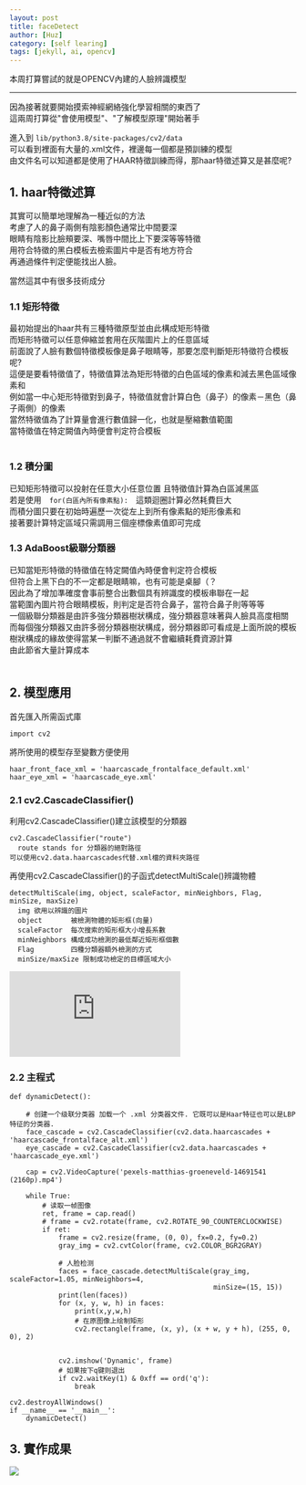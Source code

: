 ```yaml
---
layout: post
title: faceDetect
author: [Huz]
category: [self learing]
tags: [jekyll, ai, opencv]
---
```


本周打算嘗試的就是OPENCV內建的人臉辨識模型

---
因為接著就要開始摸索神經網絡強化學習相關的東西了  
這兩周打算從"會使用模型"、"了解模型原理"開始著手  

  
進入到 `lib/python3.8/site-packages/cv2/data`    
可以看到裡面有大量的.xml文件，裡邊每一個都是預訓練的模型  
由文件名可以知道都是使用了HAAR特徵訓練而得，那haar特徵述算又是甚麼呢?  
## 1. haar特徵述算  
其實可以簡單地理解為一種近似的方法  
考慮了人的鼻子兩側有陰影顏色通常比中間要深  
眼睛有陰影比臉頰要深、嘴唇中間比上下要深等等特徵  
用符合特徵的黑白模板去檢索圖片中是否有地方符合  
再通過條件判定便能找出人臉。  
   
當然這其中有很多技術成分　  
### 1.1 矩形特徵  
最初始提出的haar共有三種特徵原型並由此構成矩形特徵   
而矩形特徵可以任意伸縮並套用在灰階圖片上的任意區域   
前面說了人臉有數個特徵模板像是鼻子眼睛等，那要怎麼判斷矩形特徵符合模板呢?  
這便是要看特徵值了，特徵值算法為矩形特徵的白色區域的像素和減去黑色區域像素和  
例如當一中心矩形特徵對到鼻子，特徵值就會計算白色（鼻子）的像素－黑色（鼻子兩側）的像素  
當然特徵值為了計算量會進行數值歸一化，也就是壓縮數值範圍  <br>
當特徵值在特定闕值內時便會判定符合模板<br>
<br>
### 1.2 積分圖 
已知矩形特徵可以投射在任意大小任意位置
且特徵值計算為白區減黑區<br>
若是使用　`for(白區內所有像素點):`　這類迴圈計算必然耗費巨大  
而積分圖只要在初始時遍歷一次從左上到所有像素點的矩形像素和  
接著要計算特定區域只需調用三個座標像素值即可完成

### 1.3 AdaBoost級聯分類器  
已知當矩形特徵的特徵值在特定闕值內時便會判定符合模板  
但符合上黑下白的不一定都是眼睛嘛，也有可能是桌腳（？  
因此為了增加準確度會事前整合出數個具有辨識度的模板串聯在一起  
當範圍內圖片符合眼睛模板，則判定是否符合鼻子，當符合鼻子則等等等  
一個級聯分類器是由許多強分類器樹狀構成，強分類器意味著與人臉具高度相關  
而每個強分類器又由許多弱分類器樹狀構成，弱分類器即可看成是上面所說的模板  
樹狀構成的緣故使得當某一判斷不通過就不會繼續耗費資源計算  
由此節省大量計算成本  
　　
## 2. 模型應用

首先匯入所需函式庫
    
    import cv2

將所使用的模型存至變數方便使用

    haar_front_face_xml = 'haarcascade_frontalface_default.xml'
    haar_eye_xml = 'haarcascade_eye.xml'

### 2.1 cv2.CascadeClassifier()

利用cv2.CascadeClassifier()建立該模型的分類器  

    cv2.CascadeClassifier("route")   
      route stands for 分類器的絕對路徑  
    可以使用cv2.data.haarcascades代替.xml檔的資料夾路徑  
再使用cv2.CascadeClassifier()的子函式detectMultiScale()辨識物體

    detectMultiScale(img, object, scaleFactor, minNeighbors, Flag, minSize, maxSize)
      img 欲用以辨識的圖片
      object       被檢測物體的矩形框(向量)
      scaleFactor  每次搜索的矩形框大小增長系數
      minNeighbors 構成成功檢測的最低鄰近矩形框個數
      Flag         四種分類器額外檢測的方式
      minSize/maxSize 限制成功檢定的目標區域大小
![官網連結](https://docs.opencv.org/4.x/d1/de5/classcv_1_1CascadeClassifier.html#aaf8181cb63968136476ec4204ffca498)

### 2.2 主程式
    def dynamicDetect():

        # 创建一个级联分类器 加载一个 .xml 分类器文件. 它既可以是Haar特征也可以是LBP特征的分类器.
        face_cascade = cv2.CascadeClassifier(cv2.data.haarcascades + 'haarcascade_frontalface_alt.xml')
        eye_cascade = cv2.CascadeClassifier(cv2.data.haarcascades + 'haarcascade_eye.xml')
        
        cap = cv2.VideoCapture('pexels-matthias-groeneveld-14691541 (2160p).mp4')
    
        while True:
            # 读取一帧图像
            ret, frame = cap.read()
            # frame = cv2.rotate(frame, cv2.ROTATE_90_COUNTERCLOCKWISE)
            if ret:
                frame = cv2.resize(frame, (0, 0), fx=0.2, fy=0.2)
                gray_img = cv2.cvtColor(frame, cv2.COLOR_BGR2GRAY)
    
                # 人脸检测
                faces = face_cascade.detectMultiScale(gray_img, scaleFactor=1.05, minNeighbors=4,
                                                      minSize=(15, 15))
                print(len(faces))
                for (x, y, w, h) in faces:
                    print(x,y,w,h)
                    # 在原图像上绘制矩形
                    cv2.rectangle(frame, (x, y), (x + w, y + h), (255, 0, 0), 2)
    
    
                cv2.imshow('Dynamic', frame)
                # 如果按下q键则退出
                if cv2.waitKey(1) & 0xff == ord('q'):
                    break

    cv2.destroyAllWindows()  
    if __name__ == '__main__':
        dynamicDetect()
## 3. 實作成果
![](https://github.com/winterhuz/AI-course/blob/gh-pages/images/facedetect.gif)
